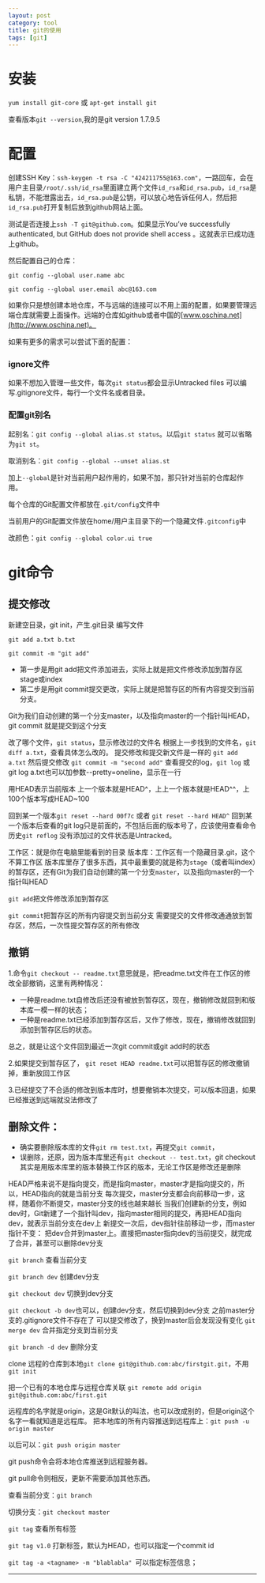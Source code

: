 ```yaml
---
layout: post
category: tool
title: git的使用
tags: [git]
---
```


<!--more-->

# 安装 #
`yum install git-core` 或 `apt-get install git`

查看版本`git --version`,我的是git version 1.7.9.5

# 配置 #

创建SSH Key：`ssh-keygen -t rsa -C "424211755@163.com"`，一路回车，会在用户主目录`/root/.ssh/id_rsa`里面建立两个文件`id_rsa`和`id_rsa.pub`，`id_rsa`是私钥，不能泄露出去，`id_rsa.pub`是公钥，可以放心地告诉任何人，然后把`id_rsa.pub`打开复制后放到github网站上面。

测试是否连接上`ssh -T git@github.com`。如果显示You’ve successfully authenticated, but GitHub does not provide shell access 。这就表示已成功连上github。

然后配置自己的仓库：

`git config --global user.name abc`

`git config --global user.email abc@163.com`

如果你只是想创建本地仓库，不与远端的连接可以不用上面的配置，如果要管理远端仓库就需要上面操作。远端的仓库如github或者中国的[www.oschina.net](http://www.oschina.net)。

如果有更多的需求可以尝试下面的配置：

### ignore文件 ###

如果不想加入管理一些文件，每次`git status`都会显示Untracked files
可以编写.gitignore文件，每行一个文件名或者目录。

### 配置git别名 ###

起别名：`git config --global alias.st status`。以后`git status` 就可以省略为`git st`。

取消别名：`git config --global --unset alias.st`

加上`--global`是针对当前用户起作用的，如果不加，那只针对当前的仓库起作用。

每个仓库的Git配置文件都放在`.git/config`文件中

当前用户的Git配置文件放在home/用户主目录下的一个隐藏文件`.gitconfig`中

改颜色：`git config --global color.ui true`

# git命令 #

## 提交修改 ##

新建空目录，git init，产生.git目录
编写文件

`git add a.txt b.txt`

`git commit -m "git add"`

* 第一步是用git add把文件添加进去，实际上就是把文件修改添加到暂存区stage或index
* 第二步是用git commit提交更改，实际上就是把暂存区的所有内容提交到当前分支。

Git为我们自动创建的第一个分支master，以及指向master的一个指针叫HEAD，git commit 就是提交到这个分支

改了哪个文件，`git status`，显示修改过的文件名
根据上一步找到的文件名，`git diff a.txt`，查看具体怎么改的。
提交修改和提交新文件是一样的 `git add a.txt`
然后提交修改 `git commit -m "second add"`
查看提交的log，`git log` 或git log a.txt也可以加参数--pretty=oneline，显示在一行

用HEAD表示当前版本
上一个版本就是HEAD^，上上一个版本就是HEAD^^，上100个版本写成HEAD~100

回到某一个版本`git reset --hard 00f7c` 或者 `git reset --hard HEAD^`
回到某一个版本后查看的git log只是前面的，不包括后面的版本号了，应该使用查看命令历史`git reflog`
没有添加过的文件状态是Untracked。

工作区：就是你在电脑里能看到的目录
版本库：工作区有一个隐藏目录.git，这个不算工作区
版本库里存了很多东西，其中最重要的就是称为`stage`（或者叫index）的暂存区，还有Git为我们自动创建的第一个分支`master`，以及指向master的一个指针叫HEAD

`git add`把文件修改添加到暂存区

`git commit`把暂存区的所有内容提交到当前分支
需要提交的文件修改通通放到暂存区，然后，一次性提交暂存区的所有修改

## 撤销 ##

1.命令`git checkout -- readme.txt`意思就是，把readme.txt文件在工作区的修改全部撤销，这里有两种情况：

* 一种是readme.txt自修改后还没有被放到暂存区，现在，撤销修改就回到和版本库一模一样的状态；
* 一种是readme.txt已经添加到暂存区后，又作了修改，现在，撤销修改就回到添加到暂存区后的状态。

总之，就是让这个文件回到最近一次git commit或git add时的状态

2.如果提交到暂存区了， `git reset HEAD readme.txt`可以把暂存区的修改撤销掉，重新放回工作区

3.已经提交了不合适的修改到版本库时，想要撤销本次提交，可以版本回退，如果已经推送到远端就没法修改了

## 删除文件： ##

* 确实要删除版本库的文件`git rm test.txt`，再提交`git commit`，
* 误删除，还原，因为版本库里还有`git checkout -- test.txt`，git checkout其实是用版本库里的版本替换工作区的版本，无论工作区是修改还是删除

HEAD严格来说不是指向提交，而是指向master，master才是指向提交的，所以，HEAD指向的就是当前分支
每次提交，master分支都会向前移动一步，这样，随着你不断提交，master分支的线也越来越长
当我们创建新的分支，例如dev时，Git新建了一个指针叫dev，指向master相同的提交，再把HEAD指向dev，就表示当前分支在dev上
新提交一次后，dev指针往前移动一步，而master指针不变：
把dev合并到master上。直接把master指向dev的当前提交，就完成了合并，甚至可以删除dev分支

`git branch` 查看当前分支

`git branch dev`     创建dev分支

`git checkout dev`   切换到dev分支

`git checkout -b dev`也可以，创建dev分支，然后切换到dev分支
之前master分支的.gitignore文件不存在了
可以提交修改了，换到master后会发现没有变化
`git merge dev` 合并指定分支到当前分支

`git branch -d dev` 删除分支

clone 远程的仓库到本地`git clone git@github.com:abc/firstgit.git`，不用`git init`

把一个已有的本地仓库与远程仓库关联 `git remote add origin git@github.com:abc/first.git`

远程库的名字就是origin，这是Git默认的叫法，也可以改成别的，但是origin这个名字一看就知道是远程库。
把本地库的所有内容推送到远程库上：`git push -u origin master`

以后可以：`git push origin master`

git push命令会将本地仓库推送到远程服务器。

git pull命令则相反，更新不需要添加其他东西。


查看当前分支：`git branch`

切换分支：`git checkout master`

`git tag` 查看所有标签

`git tag v1.0` 打新标签，默认为HEAD，也可以指定一个commit id

`git tag -a <tagname> -m "blablabla" `可以指定标签信息；

***
